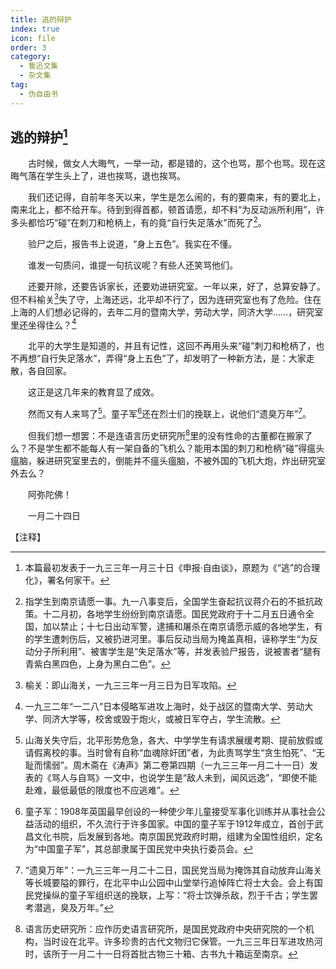 ```yaml
---
title: 逃的辩护
index: true
icon: file
order: 3
category:
  - 鲁迅文集
  - 杂文集
tag:  
  - 伪自由书
---
```


## 逃的辩护[^①]

　　古时候，做女人大晦气，一举一动，都是错的，这个也骂，那个也骂。现在这晦气落在学生头上了，进也挨骂，退也挨骂。

　　我们还记得，自前年冬天以来，学生是怎么闹的，有的要南来，有的要北上，南来北上，都不给开车。待到到得首都，顿首请愿，却不料“为反动派所利用”，许多头都恰巧“碰”在刺刀和枪柄上，有的竟“自行失足落水”而死了[^②]。

　　验尸之后，报告书上说道，“身上五色”。我实在不懂。

　　谁发一句质问，谁提一句抗议呢？有些人还笑骂他们。

　　还要开除，还要告诉家长，还要劝进研究室。一年以来，好了，总算安静了。但不料榆关[^③]失了守，上海还远，北平却不行了，因为连研究室也有了危险。住在上海的人们想必记得的，去年二月的暨南大学，劳动大学，同济大学……，研究室里还坐得住么？[^④]

　　北平的大学生是知道的，并且有记性，这回不再用头来“碰”刺刀和枪柄了，也不再想“自行失足落水”，弄得“身上五色”了，却发明了一种新方法，是：大家走散，各自回家。

　　这正是这几年来的教育显了成效。

　　然而又有人来骂了[^⑤]。童子军[^⑥]还在烈士们的挽联上，说他们“遗臭万年”[^⑦]。

　　但我们想一想罢：不是连语言历史研究所[^⑧]里的没有性命的古董都在搬家了么？不是学生都不能每人有一架自备的飞机么？能用本国的刺刀和枪柄“碰”得瘟头瘟脑，躲进研究室里去的，倒能并不瘟头瘟脑，不被外国的飞机大炮，炸出研究室外去么？

　　阿弥陀佛！

　　一月二十四日

【注释】

[^①]:本篇最初发表于一九三三年一月三十日《申报·自由谈》，原题为《“逃”的合理化》，署名何家干。

[^②]:指学生到南京请愿一事。九一八事变后，全国学生奋起抗议蒋介石的不抵抗政策。十二月初，各地学生纷纷到南京请愿。国民党政府于十二月五日通令全国，加以禁止；十七日出动军警，逮捕和屠杀在南京请愿示威的各地学生，有的学生遭刺伤后，又被扔进河里。事后反动当局为掩盖真相，诬称学生“为反动分子所利用”、被害学生是“失足落水”等，并发表验尸报告，说被害者“腿有青紫白黑四色，上身为黑白二色”。

[^③]:榆关：即山海关，一九三三年一月三日为日军攻陷。

[^④]:一九三二年“一二八”日本侵略军进攻上海时，处于战区的暨南大学、劳动大学、同济大学等，校舍或毁于炮火，或被日军夺占，学生流散。

[^⑤]:山海关失守后，北平形势危急，各大、中学学生有请求展缓考期、提前放假或请假离校的事。当时曾有自称“血魂除奸团”者，为此责骂学生“贪生怕死”、“无耻而懦弱”。周木斋在《涛声》第二卷第四期（一九三三年一月二十一日）发表的《骂人与自骂》一文中，也说学生是“敌人未到，闻风远逸”，“即使不能赴难，最低最低的限度也不应逃难”。

[^⑥]:童子军：1908年英国最早创设的一种使少年儿童接受军事化训练并从事社会公益活动的组织，不久流行于许多国家。中国的童子军于1912年成立，首创于武昌文化书院，后发展到各地。南京国民党政府时期，组建为全国性组织，定名为“中国童子军”，其总部隶属于国民党中央执行委员会。

[^⑦]:“遗臭万年”：一九三三年一月二十二日，国民党当局为掩饰其自动放弃山海关等长城要隘的罪行，在北平中山公园中山堂举行追悼阵亡将士大会。会上有国民党操纵的童子军组织送的挽联，上写：“将士饮弹杀敌，烈于千古；学生罢考潜逃，臭及万年。”

[^⑧]:语言历史研究所：应作历史语言研究所，是国民党政府中央研究院的一个机构，当时设在北平。许多珍贵的古代文物归它保管。一九三三年日军进攻热河时，该所于一月二十一日将首批古物三十箱、古书九十箱运至南京。
